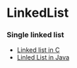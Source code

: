 # LinkedList

### Single linked list
* [Linked list in C](LinkedList.c)
* [Linled List in Java](Linkedlist.java)
